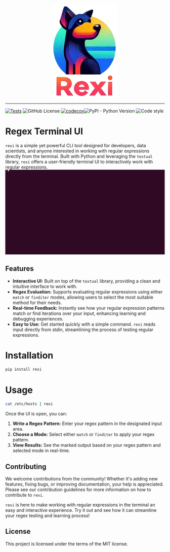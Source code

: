 <p align="center">
     <a><img src="./docs/rexi.png" alt="Rexi"></a>
</p>

---
[![Tests](https://github.com/royreznik/rexi/actions/workflows/tests.yml/badge.svg)](https://github.com/royreznik/greps/actions/workflows/tests.yml)
![GitHub License](https://img.shields.io/github/license/royreznik/rexi)
[![codecov](https://codecov.io/gh/royreznik/rexi/graph/badge.svg?token=LOIYAMEI08)](https://codecov.io/gh/royreznik/rexi)![PyPI - Python Version](https://img.shields.io/pypi/pyversions/greps)
![Code style](https://img.shields.io/badge/code%20style-black-black)

# Regex Terminal UI

`rexi` is a simple yet powerful CLI tool designed for developers, data scientists, and anyone interested in working with regular expressions directly from the terminal.
Built with Python and leveraging the `textual` library, `rexi` offers a user-friendly terminal UI to interactively work with regular expressions.
![Demo](./docs/usage.gif)

## Features

- **Interactive UI:** Built on top of the `textual` library, providing a clean and intuitive interface to work with.
- **Regex Evaluation:** Supports evaluating regular expressions using either `match` or `finditer` modes, allowing users to select the most suitable method for their needs.
- **Real-time Feedback:** Instantly see how your regular expression patterns match or find iterations over your input, enhancing learning and debugging experiences.
- **Easy to Use:** Get started quickly with a simple command. `rexi` reads input directly from stdin, streamlining the process of testing regular expressions.


# Installation
```bash
pip install rexi
```

# Usage
```bash
cat /etc/hosts | rexi
```
Once the UI is open, you can:

1. **Write a Regex Pattern:** Enter your regex pattern in the designated input area.
2. **Choose a Mode:** Select either `match` or `finditer` to apply your regex pattern.
3. **View Results:** See the marked output based on your regex pattern and selected mode in real-time.

## Contributing

We welcome contributions from the community! Whether it's adding new features, fixing bugs, or improving documentation, your help is appreciated. Please see our contribution guidelines for more information on how to contribute to `rexi`.

`rexi` is here to make working with regular expressions in the terminal an easy and interactive experience. Try it out and see how it can streamline your regex testing and learning process!


## License
This project is licensed under the terms of the MIT license.

